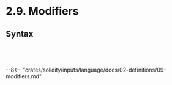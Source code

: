 <!-- This file is generated automatically by infrastructure scripts. Please don't edit by hand. -->

# 2.9. Modifiers

## Syntax

```{ .ebnf #ModifierDefinition }

```

<pre ebnf-snippet="ModifierDefinition" style="display: none;"><a href="#ModifierDefinition"><span class="k">ModifierDefinition</span></a><span class="o"> = </span><span class="cm">(* modifier_keyword: *)</span><span class="o"> </span><a href="../../01-file-structure/08-keywords#ModifierKeyword"><span class="k">MODIFIER_KEYWORD</span></a><br /><span class="o">                     </span><span class="cm">(* name: *)</span><span class="o"> </span><a href="../../05-expressions/06-identifiers#Identifier"><span class="k">IDENTIFIER</span></a><br /><span class="o">                     </span><span class="cm">(* parameters: *)</span><span class="o"> </span><a href="../08-functions#ParametersDeclaration"><span class="k">ParametersDeclaration</span></a><span class="o">?</span><br /><span class="o">                     </span><span class="cm">(* attributes: *)</span><span class="o"> </span><a href="#ModifierAttributes"><span class="k">ModifierAttributes</span></a><br /><span class="o">                     </span><span class="cm">(* body: *)</span><span class="o"> </span><a href="../08-functions#FunctionBody"><span class="k">FunctionBody</span></a><span class="o">;</span></pre>

```{ .ebnf #ModifierAttributes }

```

<pre ebnf-snippet="ModifierAttributes" style="display: none;"><a href="#ModifierAttributes"><span class="k">ModifierAttributes</span></a><span class="o"> = </span><span class="cm">(* item: *)</span><span class="o"> </span><a href="#ModifierAttribute"><span class="k">ModifierAttribute</span></a><span class="o">*</span><span class="o">;</span></pre>

```{ .ebnf #ModifierAttribute }

```

<pre ebnf-snippet="ModifierAttribute" style="display: none;"><a href="#ModifierAttribute"><span class="k">ModifierAttribute</span></a><span class="o"> = </span><span class="cm">(* variant: *)</span><span class="o"> </span><a href="../08-functions#OverrideSpecifier"><span class="k">OverrideSpecifier</span></a><span class="o"> </span><span class="cm">(* Introduced in 0.6.0 *)</span><br /><span class="o">                  | </span><span class="cm">(* variant: *)</span><span class="o"> </span><a href="../../01-file-structure/08-keywords#VirtualKeyword"><span class="k">VIRTUAL_KEYWORD</span></a><span class="o">;</span><span class="o"> </span><span class="cm">(* Introduced in 0.6.0 *)</span></pre>

```{ .ebnf #ModifierInvocation }

```

<pre ebnf-snippet="ModifierInvocation" style="display: none;"><a href="#ModifierInvocation"><span class="k">ModifierInvocation</span></a><span class="o"> = </span><span class="cm">(* name: *)</span><span class="o"> </span><a href="../../05-expressions/06-identifiers#IdentifierPath"><span class="k">IdentifierPath</span></a><br /><span class="o">                     </span><span class="cm">(* arguments: *)</span><span class="o"> </span><a href="../../05-expressions/02-function-calls#ArgumentsDeclaration"><span class="k">ArgumentsDeclaration</span></a><span class="o">?</span><span class="o">;</span></pre>

--8<-- "crates/solidity/inputs/language/docs/02-definitions/09-modifiers.md"
